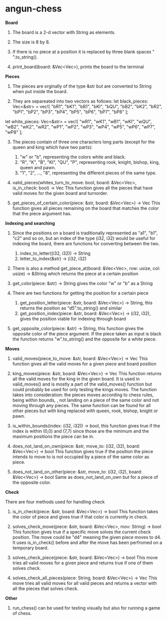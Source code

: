 # angun-chess

**Board**
1. The board is a 2-d vector with String as elements.
   
2. The size is 8 by 8.
   
3. If there is no piece at a position it is replaced by three blank spaces "   ".to_string().
   
4. print_board(board: &Vec<Vec<String>>), prints the board to the terminal


**Pieces**
1. The pieces are orginally of the type &str but are converted to String when put inside the board.
   
2. They are separeated into two vectors as follows:
let black_pieces: Vec<&str> = vec![
        "bR1", "bK1", "bB1", "bKI", "bQU", "bB2", "bK2", "bR2", 
        "bP1", "bP2", "bP3", "bP4", "bP5", "bP6", "bP7", "bP8"
    ];
    
let white_pieces: Vec<&str> = vec![
        "wR1", "wK1", "wB1", "wKI", "wQU", "wB2", "wK2", "wR2", 
        "wP1", "wP2", "wP3", "wP4", "wP5", "wP6", "wP7", "wP8"
    ];
    
3. The pieces contain of three one characters long parts (except for the queen and king which have two parts):
   1. "w" or "b", representing the colors white and black.
   2. "R", "K", "B", "KI", "QU", "P", representing rook, knight, bishop, king, queen and pawn.
   3. "1", "2", ..., "8", representing the different pieces of the same type.
      
4. valid_pieces(whites_turn_to_move: bool, board: &Vec<Vec<String>>, is_in_check: bool) -> Vec<String>
   This function gives all the pieces that have valid moves for the given board and turnorder.
   
7. get_pieces_of_certain_color(piece: &str, board: &Vec<Vec<String>>) -> Vec<String>
   This function gives all pieces remaining on the board that matches the color that the piece argument has.


**Indexing and searching**
1. Since the positions on a board is traditionally represented as "a1", "b1", "c2" and so on, but an index of the type (i32, i32)
   would be useful for indexing the board, there are functions for converting between the two.
     1. index_to_letter((i32, i32)) -> String
     2. letter_to_index(&str) -> (i32, i32)
        
2. There is also a method get_piece_at(board: &Vec<Vec<String>>, row: usize, col: usize) -> &String
   which returns the piece at a certain position
   
3. get_color(piece: &str) -> String gives the color "w" or "b" as a String
   
4. There are two functions for getting the position for a certain piece
   1. get_position_letter(piece: &str, board: &Vec<Vec<String>>) -> String, this returns the position as "d5".to_string() and similar
   2. get_position_index(piece: &str, board: &Vec<Vec<String>>) -> (i32, i32), gives the position viable for indexing through board
      
5. get_opposite_color(piece: &str) -> String, this function gives the opposite color of the piece argument.
   If the piece taken as input is black the function returns "w".to_string() and the opposite for a white piece.


**Moves**
1. valid_moves(piece_to_move: &str, board: &Vec<Vec<String>>) -> Vec<String>
   This function gives all the valid moves for a given piece and board position
   
2. king_moves(piece: &str, board: &Vec<Vec<String>>) -> Vec<String>
   This function returns all the valid moves for the king in the given board. It is used in valid_moves()
   and is mostly a part of the valid_moves() function but could probably be used for only testing the kings moves.
   The function takes into consideration: the pieces moves according to chess rules, being within bounds,
   , not landing on a piece of the same color and not moving through any pieces. 
   The same function can be found for all other pieces but with king replaced with queen, rook, bishop, knight or pawn.

4. is_within_bounds(index: (i32, i32)) -> bool, this function gives true if the index is within (0,0) and (7,7)
   since those are the minimum and the maximum positions the piece can be in.

5. does_not_land_on_own(piece: &str, move_to: (i32, i32), board: &Vec<Vec<String>>) -> bool
   This function gives true if the position the piece intends to move to is not occupied by a piece of the same color as piece.

6. does_not_land_on_other(piece: &str, move_to: (i32, i32), board: &Vec<Vec<String>>) -> bool
   Same as does_not_land_on_own but for a piece of the opposite color.


**Check**

   There are four methods used for handling check
   
1. is_in_check(piece: &str, board: &Vec<Vec<String>>) -> bool
   This function takes the color of piece and gives true if that color is currently in check.

2. solves_check_move(piece: &str, board: &Vec<Vec<String>>, mov: String) -> bool
   This function gives true if a specific move solves the current check position.
   The move could be "d4" meaning the given piece moves to d4.
   It uses is_in_check() before and after the move has been perfromed on a temporary board.

3. solves_check_piece(piece: &str, board: &Vec<Vec<String>>) -> bool
   This move tries all valid moves for a given piece and returns true if one of them solves check.

4. solves_check_all_pieces(piece: String, board: &Vec<Vec<String>>) -> Vec<String>
   This move tries all valid moves for all valid pieces and returns a vector with all the pieces that solves check.

**Other**
1. run_chess() can be used for testing visually but also for running a game of chess.




















